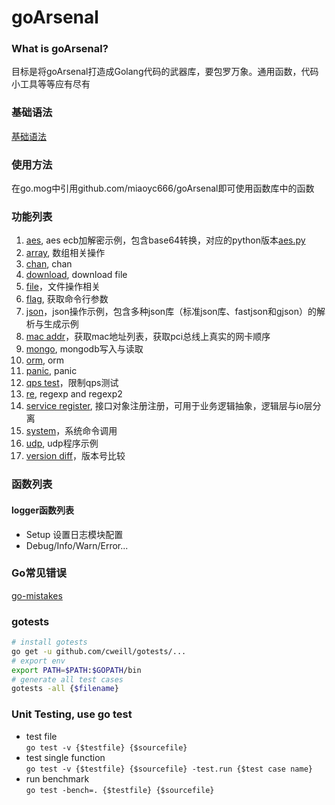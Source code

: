 # goArsenal

### What is goArsenal?
目标是将goArsenal打造成Golang代码的武器库，要包罗万象。通用函数，代码小工具等等应有尽有

### 基础语法
[基础语法](https://github.com/miaoyc666/rd-manual/tree/main/Golang)

### 使用方法
在go.mog中引用github.com/miaoyc666/goArsenal即可使用函数库中的函数

### 功能列表
1. [aes](./aes/aes.go), aes ecb加解密示例，包含base64转换，对应的python版本[aes.py](https://github.com/miaoyc666/pyArsenal/blob/master/aes.py)
2. [array](./array/array.go), 数组相关操作
3. [chan](./chan/chan.go), chan
4. [download](./download/download.go), download file
5. [file](./file/file.go)，文件操作相关
6. [flag](./flag/flag.go), 获取命令行参数
7. [json](./json/)，json操作示例，包含多种json库（标准json库、fastjson和gjson）的解析与生成示例
8. [mac addr](./network/network.go)，获取mac地址列表，获取pci总线上真实的网卡顺序
9. [mongo](./mongo/main.go), mongodb写入与读取
10. [orm](./orm/README.md), orm
11. [panic](./panic/main.go), panic 
12. [qps test](./qps/qps.go)，限制qps测试
13. [re](./re/re.go), regexp and regexp2
14. [service register](./serviceRegister/serviceRegister.go), 接口对象注册注册，可用于业务逻辑抽象，逻辑层与io层分离
15. [system](./system/system.go)，系统命令调用
16. [udp](./udp/udpClient.go), udp程序示例
17. [version diff](./versionDiff/versionDiff.go)，版本号比较

### 函数列表
#### logger函数列表
- Setup 设置日志模块配置
- Debug/Info/Warn/Error...

### Go常见错误
[go-mistakes](https://github.com/miaoyc666/go-mistakes)

### gotests
```bash
# install gotests
go get -u github.com/cweill/gotests/...
# export env
export PATH=$PATH:$GOPATH/bin
# generate all test cases
gotests -all {$filename}
```

### Unit Testing, use go test
- test file  
`go test -v {$testfile} {$sourcefile}`
- test single function  
`go test -v {$testfile} {$sourcefile} -test.run {$test case name}`
- run benchmark  
`go test -bench=. {$testfile} {$sourcefile}`
